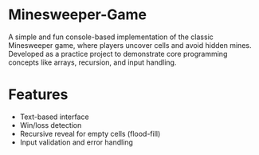# Minesweeper-Game
A simple and fun console-based implementation of the classic Minesweeper game, where players uncover cells and avoid hidden mines. Developed as a practice project to demonstrate core programming concepts like arrays, recursion, and input handling.

# Features
- Text-based interface
- Win/loss detection
- Recursive reveal for empty cells (flood-fill)
- Input validation and error handling
